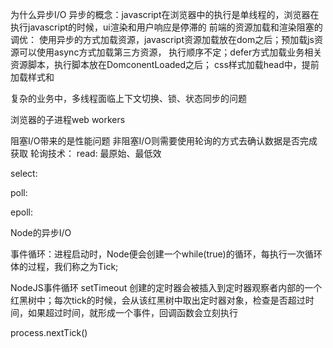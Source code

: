 为什么异步I/O
异步的概念：javascript在浏览器中的执行是单线程的，浏览器在执行javascript的时候，ui渲染和用户响应是停滞的
前端的资源加载和渲染阻塞的调优：
  使用异步的方式加载资源，javascript资源加载放在dom之后；预加载js资源可以使用async方式加载第三方资源， 执行顺序不定；defer方式加载业务相关资源脚本，执行脚本放在DomconentLoaded之后；
  css样式加载head中，提前加载样式和

复杂的业务中，多线程面临上下文切换、锁、状态同步的问题

浏览器的子进程web workers

阻塞I/O带来的是性能问题
非阻塞I/O则需要使用轮询的方式去确认数据是否完成获取
轮询技术：
read: 最原始、最低效

select:

poll:

epoll:


Node的异步I/O

事件循环：进程启动时，Node便会创建一个while(true)的循环，每执行一次循环体的过程，我们称之为Tick;

NodeJS事件循环
setTimeout 创建的定时器会被插入到定时器观察者内部的一个红黑树中；每次tick的时候，会从该红黑树中取出定时器对象，检查是否超过时间，如果超过时间，就形成一个事件，回调函数会立刻执行

process.nextTick()